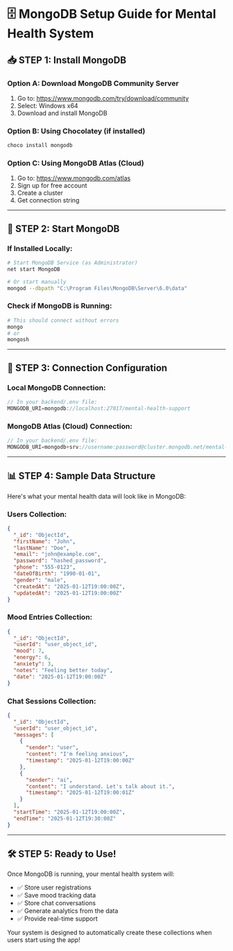 # 🗄️ MongoDB Setup Guide for Mental Health System

## 📥 **STEP 1: Install MongoDB**

### **Option A: Download MongoDB Community Server**
1. Go to: https://www.mongodb.com/try/download/community
2. Select: Windows x64
3. Download and install MongoDB

### **Option B: Using Chocolatey (if installed)**
```powershell
choco install mongodb
```

### **Option C: Using MongoDB Atlas (Cloud)**
1. Go to: https://www.mongodb.com/atlas
2. Sign up for free account
3. Create a cluster
4. Get connection string

---

## 🚀 **STEP 2: Start MongoDB**

### **If Installed Locally:**
```bash
# Start MongoDB Service (as Administrator)
net start MongoDB

# Or start manually
mongod --dbpath "C:\Program Files\MongoDB\Server\6.0\data"
```

### **Check if MongoDB is Running:**
```bash
# This should connect without errors
mongo
# or
mongosh
```

---

## 🔗 **STEP 3: Connection Configuration**

### **Local MongoDB Connection:**
```javascript
// In your backend/.env file:
MONGODB_URI=mongodb://localhost:27017/mental-health-support
```

### **MongoDB Atlas (Cloud) Connection:**
```javascript
// In your backend/.env file:
MONGODB_URI=mongodb+srv://username:password@cluster.mongodb.net/mental-health-support
```

---

## 📊 **STEP 4: Sample Data Structure**

Here's what your mental health data will look like in MongoDB:

### **Users Collection:**
```json
{
  "_id": "ObjectId",
  "firstName": "John",
  "lastName": "Doe", 
  "email": "john@example.com",
  "password": "hashed_password",
  "phone": "555-0123",
  "dateOfBirth": "1990-01-01",
  "gender": "male",
  "createdAt": "2025-01-12T19:00:00Z",
  "updatedAt": "2025-01-12T19:00:00Z"
}
```

### **Mood Entries Collection:**
```json
{
  "_id": "ObjectId",
  "userId": "user_object_id",
  "mood": 7,
  "energy": 6,
  "anxiety": 3,
  "notes": "Feeling better today",
  "date": "2025-01-12T19:00:00Z"
}
```

### **Chat Sessions Collection:**
```json
{
  "_id": "ObjectId",
  "userId": "user_object_id",
  "messages": [
    {
      "sender": "user",
      "content": "I'm feeling anxious",
      "timestamp": "2025-01-12T19:00:00Z"
    },
    {
      "sender": "ai",
      "content": "I understand. Let's talk about it.",
      "timestamp": "2025-01-12T19:00:01Z"
    }
  ],
  "startTime": "2025-01-12T19:00:00Z",
  "endTime": "2025-01-12T19:30:00Z"
}
```

---

## 🛠️ **STEP 5: Ready to Use!**

Once MongoDB is running, your mental health system will:
- ✅ Store user registrations
- ✅ Save mood tracking data  
- ✅ Store chat conversations
- ✅ Generate analytics from the data
- ✅ Provide real-time support

Your system is designed to automatically create these collections when users start using the app!